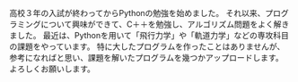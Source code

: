 高校３年の入試が終わってからPythonの勉強を始めました。
それ以来、プログラミングについて興味ができて、C＋＋を勉強し、アルゴリズム問題をよく解きました。
最近は、Pythonを用いて「飛行力学」や「軌道力学」などの専攻科目の課題をやっています。
特に大したプログラムを作ったことはありませんが、参考になればと思い、課題を解いたプログラムを幾つかアップロードします。
よろしくお願いします。
